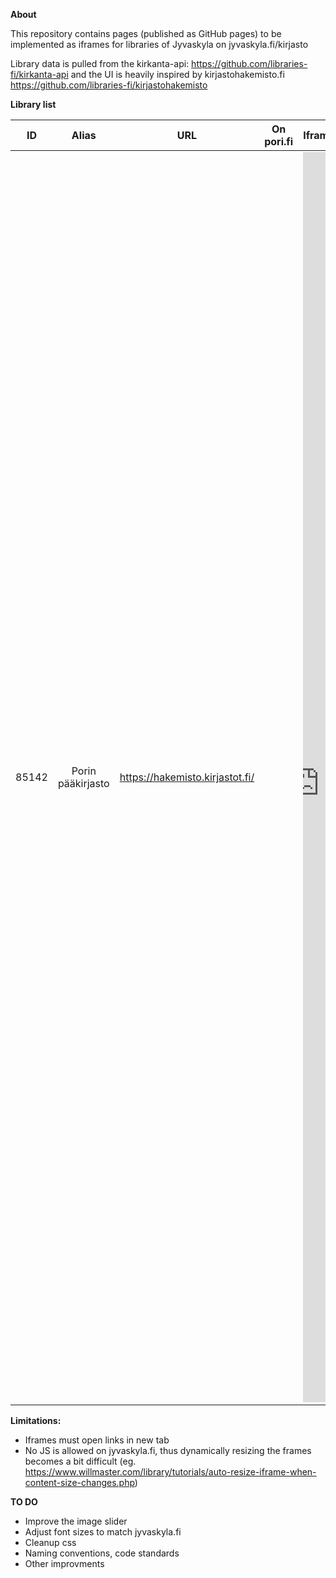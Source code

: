 **About**

This repository contains pages (published as GitHub pages) to be implemented as iframes for libraries of Jyvaskyla on jyvaskyla.fi/kirjasto

Library data is pulled from the kirkanta-api: https://github.com/libraries-fi/kirkanta-api and the UI is heavily inspired by kirjastohakemisto.fi https://github.com/libraries-fi/kirjastohakemisto



**Library list**

| ID        	|     Alias     | URL  | On pori.fi | Iframe |
| :-------------: |:-------------:| :-----: | --------------- | --------------- |
| 85142       | Porin pääkirjasto | https://hakemisto.kirjastot.fi/|  | <iframe allowfullscreen="" frameborder="0" height="2000px" src="https://patill.github.io/pori.fi.kirjasto/pages/library.html?lib=85142&lang=fi#" width="100%"></iframe> |




**Limitations:**  

- Iframes must open links in new tab
- No JS is allowed on jyvaskyla.fi, thus dynamically resizing the frames becomes a bit difficult (eg. https://www.willmaster.com/library/tutorials/auto-resize-iframe-when-content-size-changes.php)



**TO DO**

- Improve the image slider
- Adjust font sizes to match jyvaskyla.fi
- Cleanup css
- Naming conventions, code standards
- Other improvments